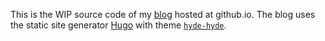 This is the WIP source code of my [blog](https://htr3n.github.io) hosted at github.io. The blog uses the static site generator [Hugo](https://gohugo.io/) with theme [`hyde-hyde`](https://github.com/htr3n/hyde-hyde).
